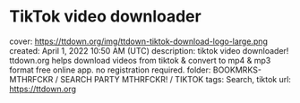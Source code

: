 # TikTok video downloader

cover: https://ttdown.org/img/ttdown-tiktok-download-logo-large.png
created: April 1, 2022 10:50 AM (UTC)
description: tiktok video downloader! ttdown.org helps download videos from tiktok & convert to mp4 & mp3 format free online app. no registration required.
folder: BOOKMRKS-MTHRFCKR / SEARCH PARTY MTHRFCKR! / TIKTOK
tags: Search, tiktok
url: https://ttdown.org